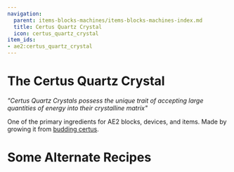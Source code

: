 ```yaml
---
navigation:
  parent: items-blocks-machines/items-blocks-machines-index.md
  title: Certus Quartz Crystal
  icon: certus_quartz_crystal
item_ids:
- ae2:certus_quartz_crystal
---
```

# The Certus Quartz Crystal

<ItemImage id="certus_quartz_crystal" scale="4" />

*"Certus Quartz Crystals possess the unique trait of accepting large quantities of energy into their crystalline matrix"*

One of the primary ingredients for AE2 blocks, devices, and items. Made by growing it from [budding certus](../ae2-mechanics/farming-certus.md).

# Some Alternate Recipes

<Recipe id="misc/deconstruction_certus_quartz_block" />
<Recipe id="transform/certus_quartz_crystals" />